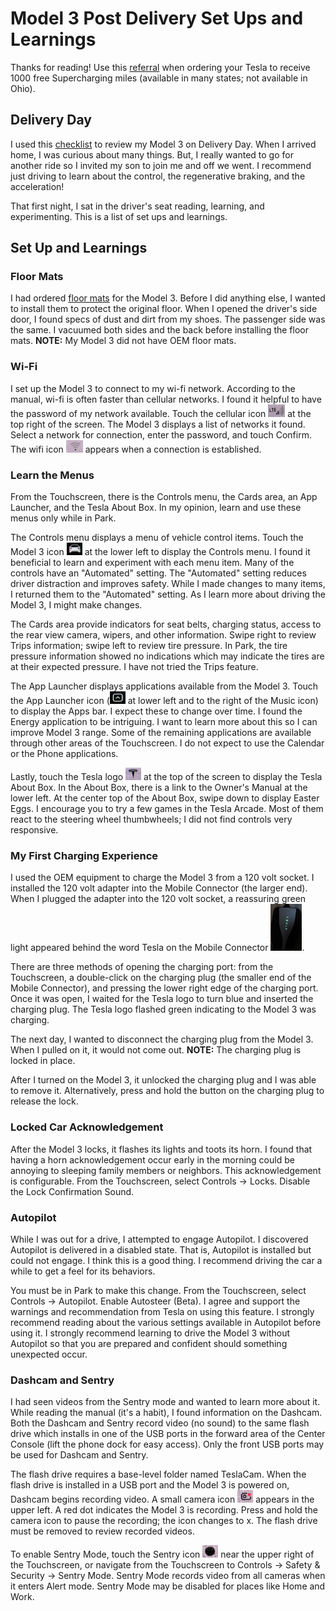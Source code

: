 # Model 3 Post Delivery Set Ups and Learnings
Thanks for reading!  Use this [referral](https://ts.la/josephe14597) when ordering your Tesla to receive 1000 free Supercharging miles (available in many states; not available in Ohio).

## Delivery Day
I used this [checklist](https://github.com/mykeln/teslaprep) to review my Model 3 on Delivery Day.  When I arrived home, I was curious about many things.  But, I really wanted to go for another ride so I invited my son to join me and off we went.  I recommend just driving to learn about the control, the regenerative braking, and the acceleration!

That first night, I sat in the driver's seat reading, learning, and experimenting.  This is a list of set ups and learnings.

## Set Up and Learnings
### Floor Mats
I had ordered [floor mats](https://www.taptes.com/products/taptes-3d-all-weather-floor-mats-for-tesla-model-3) for the Model 3.  Before I did anything else, I wanted to install them to protect the original floor.  When I opened the driver's side door, I found specs of dust and dirt from my shoes.  The passenger side was the same.  I vacuumed both sides and the back before installing the floor mats.  **NOTE:** My Model 3 did not have OEM floor mats.

### Wi-Fi
I set up the Model 3 to connect to my wi-fi network.  According to the manual, wi-fi is often faster than cellular networks.  I found it helpful to have the password of my network available.
Touch the cellular icon <img src="images/CellIcon.jpg" width="27" height="20"> at the top right of the screen.  The Model 3 displays a list of networks it found.  Select a network for connection, enter the password, and touch Confirm.  The wifi icon <img src="images/WifiIcon.jpg" width="27" height="20"> appears when a connection is established.

### Learn the Menus
From the Touchscreen, there is the Controls menu, the Cards area, an App Launcher, and the Tesla About Box.  In my opinion, learn and use these menus only while in Park.

The Controls menu displays a menu of vehicle control items.  Touch the Model 3 icon <img src="images/ControlsMenu.jpg" width="25" height="20"> at the lower left to display the Controls menu.  I found it beneficial to learn and experiment with each menu item.  Many of the controls have an "Automated" setting.  The "Automated" setting reduces driver distraction and improves safety.  While I made changes to many items, I returned them to the "Automated" setting.  As I learn more about driving the Model 3, I might make changes. 

The Cards area provide indicators for seat belts, charging status, access to the rear view camera, wipers, and other information.  Swipe right to review Trips information; swipe left to review tire pressure.  In Park, the tire pressure information showed no indications which may indicate the tires are at their expected pressure.  I have not tried the Trips feature.

The App Launcher displays applications available from the Model 3.  Touch the App Launcher icon (<img src="images/AppLauncherMenu.jpg" width="25" height="20"> at lower left and to the right of the Music icon) to display the Apps bar.  I expect these to change over time.  I found the Energy application to be intriguing.  I want to learn more about this so I can improve Model 3 range.  Some of the remaining applications are available through other areas of the Touchscreen.  I do not expect to use the Calendar or the Phone applications.

Lastly, touch the Tesla logo <img src="images/TeslaAbout.jpg" width="25" height="20"> at the top of the screen to display the Tesla About Box.  In the About Box, there is a link to the Owner's Manual at the lower left.  At the center top of the About Box, swipe down to display Easter Eggs.  I encourage you to try a few games in the Tesla Arcade.  Most of them react to the steering wheel thumbwheels; I did not find controls very responsive.

### My First Charging Experience
I used the OEM equipment to charge the Model 3 from a 120 volt socket.  I installed the 120 volt adapter into the Mobile Connector (the larger end).  When I plugged the adapter into the 120 volt socket, a reassuring green light appeared behind the word Tesla on the Mobile Connector <img src="images/Charger.jpg" width="50" height="75">.

There are three methods of opening the charging port: from the Touchscreen, a double-click on the charging plug (the smaller end of the Mobile Connector), and pressing the lower right edge of the charging port.  Once it was open, I waited for the Tesla logo to turn blue and inserted the charging plug.  The Tesla logo flashed green indicating to the Model 3 was charging.

The next day, I wanted to disconnect the charging plug from the Model 3.  When I pulled on it, it would not come out.  **NOTE:** The charging plug is locked in place.

After I turned on the Model 3, it unlocked the charging plug and I was able to remove it.  Alternatively, press and hold the button on the charging plug to release the lock.

### Locked Car Acknowledgement
After the Model 3 locks, it flashes its lights and toots its horn.  I found that having a horn acknowledgement occur early in the morning could be annoying to sleeping family members or neighbors.  This acknowledgement is configurable.  From the Touchscreen, select Controls -> Locks.  Disable the Lock Confirmation Sound.

### Autopilot
While I was out for a drive, I attempted to engage Autopilot.  I discovered Autopilot is delivered in a disabled state.  That is, Autopilot is installed but could not engage.  I think this is a good thing.  I recommend driving the car a while to get a feel for its behaviors.

You must be in Park to make this change.  From the Touchscreen, select Controls -> Autopilot.  Enable Autosteer (Beta).  I agree and support the warnings and recommendation from Tesla on using this feature.  I strongly recommend reading about the various settings available in Autopilot before using it.  I strongly recommend learning to drive the Model 3 without Autopilot so that you are prepared and confident should something unexpected occur.

### Dashcam and Sentry
I had seen videos from the Sentry mode and wanted to learn more about it.  While reading the manual (it's a habit), I found information on the Dashcam.  Both the Dashcam and Sentry record video (no sound) to the same flash drive which installs in one of the USB ports in the forward area of the Center Console (lift the phone dock for easy access).  Only the front USB ports may be used for Dashcam and Sentry.

The flash drive requires a base-level folder named TeslaCam.  When the flash drive is installed in a USB port and the Model 3 is powered on, Dashcam begins recording video.  A small camera icon <img src="images/DashCam.jpg" width="25" height="20"> appears in the upper left.  A red dot indicates the Model 3 is recording.  Press and hold the camera icon to pause the recording; the icon changes to x.  The flash drive must be removed to review recorded videos.

To enable Sentry Mode, touch the Sentry icon <img src="images/Sentry.jpg" width="25" height="20"> near the upper right of the Touchscreen, or navigate from the Touchscreen to Controls -> Safety & Security -> Sentry Mode.  Sentry Mode records video from all cameras when it enters Alert mode.  Sentry Mode may be disabled for places like Home and Work.
